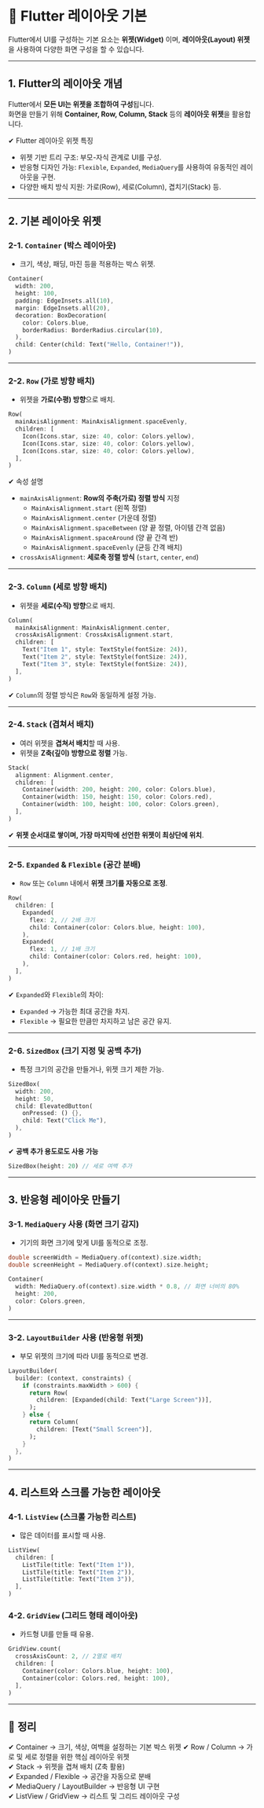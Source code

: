 # 🔲 Flutter 레이아웃 기본

Flutter에서 UI를 구성하는 기본 요소는 **위젯(Widget)** 이며, **레이아웃(Layout) 위젯**을 사용하여 다양한 화면 구성을 할 수 있습니다.

---

## 1. Flutter의 레이아웃 개념

Flutter에서 **모든 UI는 위젯을 조합하여 구성**됩니다.  
화면을 만들기 위해 **Container, Row, Column, Stack** 등의 **레이아웃 위젯**을 활용합니다.

✔ Flutter 레이아웃 위젯 특징
- 위젯 기반 트리 구조: 부모-자식 관계로 UI를 구성.
- 반응형 디자인 가능: `Flexible`, `Expanded`, `MediaQuery`를 사용하여 유동적인 레이아웃을 구현.
- 다양한 배치 방식 지원: 가로(Row), 세로(Column), 겹치기(Stack) 등.

---

## 2. 기본 레이아웃 위젯

### 2-1. `Container` (박스 레이아웃)
- 크기, 색상, 패딩, 마진 등을 적용하는 박스 위젯.

```dart
Container(
  width: 200,
  height: 100,
  padding: EdgeInsets.all(10),
  margin: EdgeInsets.all(20),
  decoration: BoxDecoration(
    color: Colors.blue,
    borderRadius: BorderRadius.circular(10),
  ),
  child: Center(child: Text("Hello, Container!")),
)
```

---

### 2-2. `Row` (가로 방향 배치)
- 위젯을 **가로(수평) 방향**으로 배치.

```dart
Row(
  mainAxisAlignment: MainAxisAlignment.spaceEvenly,
  children: [
    Icon(Icons.star, size: 40, color: Colors.yellow),
    Icon(Icons.star, size: 40, color: Colors.yellow),
    Icon(Icons.star, size: 40, color: Colors.yellow),
  ],
)
```

✔ 속성 설명
- `mainAxisAlignment`: **Row의 주축(가로) 정렬 방식** 지정  
  - `MainAxisAlignment.start` (왼쪽 정렬)
  - `MainAxisAlignment.center` (가운데 정렬)
  - `MainAxisAlignment.spaceBetween` (양 끝 정렬, 아이템 간격 없음)
  - `MainAxisAlignment.spaceAround` (양 끝 간격 반)
  - `MainAxisAlignment.spaceEvenly` (균등 간격 배치)
- `crossAxisAlignment`: **세로축 정렬 방식** (`start`, `center`, `end`)

---

### 2-3. `Column` (세로 방향 배치)
- 위젯을 **세로(수직) 방향**으로 배치.

```dart
Column(
  mainAxisAlignment: MainAxisAlignment.center,
  crossAxisAlignment: CrossAxisAlignment.start,
  children: [
    Text("Item 1", style: TextStyle(fontSize: 24)),
    Text("Item 2", style: TextStyle(fontSize: 24)),
    Text("Item 3", style: TextStyle(fontSize: 24)),
  ],
)
```

✔ `Column`의 정렬 방식은 `Row`와 동일하게 설정 가능.

---

### 2-4. `Stack` (겹쳐서 배치)
- 여러 위젯을 **겹쳐서 배치**할 때 사용.
- 위젯을 **Z축(깊이) 방향으로 정렬** 가능.

```dart
Stack(
  alignment: Alignment.center,
  children: [
    Container(width: 200, height: 200, color: Colors.blue),
    Container(width: 150, height: 150, color: Colors.red),
    Container(width: 100, height: 100, color: Colors.green),
  ],
)
```

✔ **위젯 순서대로 쌓이며, 가장 마지막에 선언한 위젯이 최상단에 위치**.

---

### 2-5. `Expanded` & `Flexible` (공간 분배)
- `Row` 또는 `Column` 내에서 **위젯 크기를 자동으로 조정**.

```dart
Row(
  children: [
    Expanded(
      flex: 2, // 2배 크기
      child: Container(color: Colors.blue, height: 100),
    ),
    Expanded(
      flex: 1, // 1배 크기
      child: Container(color: Colors.red, height: 100),
    ),
  ],
)
```

✔ `Expanded`와 `Flexible`의 차이:
- `Expanded` → 가능한 최대 공간을 차지.
- `Flexible` → 필요한 만큼만 차지하고 남은 공간 유지.

---

### 2-6. `SizedBox` (크기 지정 및 공백 추가)
- 특정 크기의 공간을 만들거나, 위젯 크기 제한 가능.

```dart
SizedBox(
  width: 200,
  height: 50,
  child: ElevatedButton(
    onPressed: () {},
    child: Text("Click Me"),
  ),
)
```

✔ **공백 추가 용도로도 사용 가능**
```dart
SizedBox(height: 20) // 세로 여백 추가
```

---

## 3. 반응형 레이아웃 만들기

### 3-1. `MediaQuery` 사용 (화면 크기 감지)
- 기기의 화면 크기에 맞게 UI를 동적으로 조정.

```dart
double screenWidth = MediaQuery.of(context).size.width;
double screenHeight = MediaQuery.of(context).size.height;
```

```dart
Container(
  width: MediaQuery.of(context).size.width * 0.8, // 화면 너비의 80%
  height: 200,
  color: Colors.green,
)
```

---

### 3-2. `LayoutBuilder` 사용 (반응형 위젯)
- 부모 위젯의 크기에 따라 UI를 동적으로 변경.

```dart
LayoutBuilder(
  builder: (context, constraints) {
    if (constraints.maxWidth > 600) {
      return Row(
        children: [Expanded(child: Text("Large Screen"))],
      );
    } else {
      return Column(
        children: [Text("Small Screen")],
      );
    }
  },
)
```

---

## 4. 리스트와 스크롤 가능한 레이아웃

### 4-1. `ListView` (스크롤 가능한 리스트)
- 많은 데이터를 표시할 때 사용.

```dart
ListView(
  children: [
    ListTile(title: Text("Item 1")),
    ListTile(title: Text("Item 2")),
    ListTile(title: Text("Item 3")),
  ],
)
```

### 4-2. `GridView` (그리드 형태 레이아웃)
- 카드형 UI를 만들 때 유용.

```dart
GridView.count(
  crossAxisCount: 2, // 2열로 배치
  children: [
    Container(color: Colors.blue, height: 100),
    Container(color: Colors.red, height: 100),
  ],
)
```

---

## 🎯 정리

✔ Container → 크기, 색상, 여백을 설정하는 기본 박스 위젯
✔ Row / Column → 가로 및 세로 정렬을 위한 핵심 레이아웃 위젯  
✔ Stack → 위젯을 겹쳐 배치 (Z축 활용)  
✔ Expanded / Flexible → 공간을 자동으로 분배  
✔ MediaQuery / LayoutBuilder → 반응형 UI 구현  
✔ ListView / GridView → 리스트 및 그리드 레이아웃 구성  
